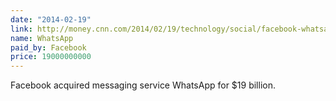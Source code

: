 ```yaml
---
date: "2014-02-19"
link: http://money.cnn.com/2014/02/19/technology/social/facebook-whatsapp/
name: WhatsApp
paid_by: Facebook
price: 19000000000
---
```


Facebook acquired messaging service WhatsApp for $19 billion.
